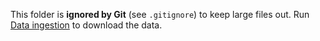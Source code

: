 This folder is **ignored by Git** (see `.gitignore`) to keep large files out.
Run [Data ingestion](../notebooks/01_data_ingestion.ipynb) to download the data.
